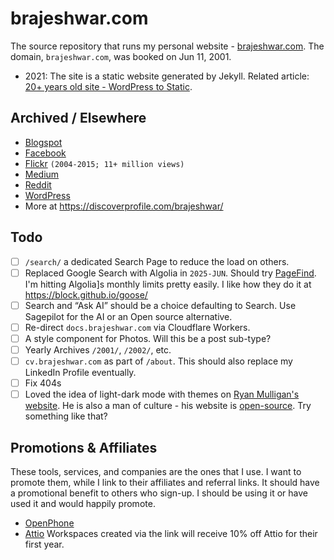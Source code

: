# brajeshwar.com

The source repository that runs my personal website - [brajeshwar.com](https://brajeshwar.com). The domain, `brajeshwar.com`, was booked on Jun 11, 2001.

- 2021: The site is a static website generated by Jekyll. Related article: [20+ years old site - WordPress to Static](https://brajeshwar.com/2021/brajeshwar.com-2021/).

## Archived / Elsewhere

- [Blogspot](http://brajeshwar.blogspot.com)
- [Facebook](https://www.facebook.com/brajeshwar/)
- [Flickr](https://www.flickr.com/photos/brajeshwar/) `(2004-2015; 11+ million views)`
- [Medium](https://medium.com/@brajeshwar)
- [Reddit](https://www.reddit.com/user/Brajeshwar/)
- [WordPress](https://profiles.wordpress.org/brajeshwar/)
- More at https://discoverprofile.com/brajeshwar/

## Todo

- [ ] `/search/` a dedicated Search Page to reduce the load on others.
- [ ] Replaced Google Search with Algolia in `2025-JUN`. Should try [PageFind](https://pagefind.app). I'm hitting Algolia]s monthly limits pretty easily. I like how they do it at https://block.github.io/goose/
- [ ] Search and “Ask AI” should be a choice defaulting to Search. Use Sagepilot for the AI or an Open source alternative.
- [ ] Re-direct `docs.brajeshwar.com` via Cloudflare Workers.
- [ ] A style component for Photos. Will this be a post sub-type?
- [ ] Yearly Archives `/2001/`, `/2002/`, etc.
- [ ] `cv.brajeshwar.com` as part of `/about`. This should also replace my LinkedIn Profile eventually.
- [ ] Fix 404s
- [ ] Loved the idea of light-dark mode with themes on [Ryan Mulligan's website](https://ryanmulligan.dev). He is also a man of culture - his website is [open-source](https://github.com/hexagoncircle/ryan-mulligan-dev).  Try something like that?

## Promotions & Affiliates

These tools, services, and companies are the ones that I use. I want to promote them, while I link to their affiliates and referral links. It should have a promotional benefit to others who sign-up. I should be using it or have used it and would happily promote.

- [OpenPhone]()
- [Attio](https://www.attio.com?r=IiDWXG7ug6IWeX9n) Workspaces created via the link will receive 10% off Attio for their first year.